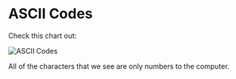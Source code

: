 # ASCII Codes

Check this chart out:

![ASCII Codes](https://upload.wikimedia.org/wikipedia/commons/d/dd/ASCII-Table.svg)

All of the characters that we see are only numbers to the computer.
